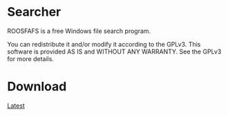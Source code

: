 # Searcher
ROOSFAFS is a free Windows file search program. 

You can redistribute it and/or modify it according to the GPLv3. This software is provided AS IS and WITHOUT ANY WARRANTY. See the GPLv3 for more details.

# Download
<a href="https://github.com/ChrisTheisen/ROOSFAFS/releases/latest/ROOSFAFS.exe">Latest</a>


